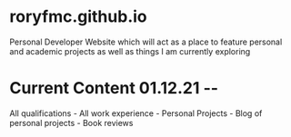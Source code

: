 # roryfmc.github.io
Personal Developer Website which will act as a place to feature personal and academic projects as well as things I am currently exploring

# Current Content 01.12.21 --
All qualifications -
All work experience -
Personal Projects -
Blog of personal projects -
Book reviews
